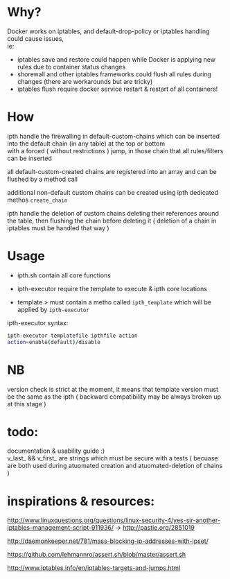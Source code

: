 # Why?
Docker works on iptables, and default-drop-policy or iptables handling could cause issues,  
ie:   
- iptables save and restore could happen while Docker is applying new rules due to container status changes  
- shorewall and other iptables frameworks could flush all rules during changes (there are workarounds but are tricky)  
- iptables flush require docker service restart & restart of all containers!   
  
# How  
ipth handle the firewalling in default-custom-chains which can be inserted into the default chain (in any table) at the top or bottom  
with a forced ( without restrictions )  jump, in those chain that all rules/filters can be inserted

all default-custom-created chains are registered into an array and can be flushed by a method call
  
additional non-default custom chains can be created using ipth dedicated methos `create_chain`   
    
ipth handle the deletion of custom chains deleting their references around the table, then flushing the chain before deleting it ( deletion of a chain in iptables must be handled that way )        

# Usage

- ipth.sh contain all core functions
- ipth-executor require the template to execute & ipth core locations 

- template > must contain a metho called `ipth_template` which will be applied by `ipth-executor` 

ipth-executor syntax:
```bash
ipth-executor templatefile ipthfile action    
action=enable(default)/disable   
```
 

# NB
version check is strict at the moment, it means that template version must be the same as the ipth ( backward compatibility may be always broken up at this stage )


# todo:
documentation & usability guide :)     
v_last_ && v_first_ are strings which must be secure with a tests ( becuase are both used during atuomated creation and atuomated-deletion of chains ) 


# inspirations & resources:
http://www.linuxquestions.org/questions/linux-security-4/yes-sir-another-iptables-management-script-911936/
         -> http://pastie.org/2851019
         
http://daemonkeeper.net/781/mass-blocking-ip-addresses-with-ipset/          

https://github.com/lehmannro/assert.sh/blob/master/assert.sh

http://www.iptables.info/en/iptables-targets-and-jumps.html